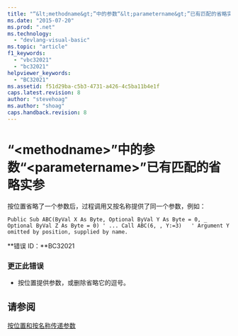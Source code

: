 ```yaml
---
title: "“&lt;methodname&gt;”中的参数“&lt;parametername&gt;”已有匹配的省略实参 | Microsoft Docs"
ms.date: "2015-07-20"
ms.prod: ".net"
ms.technology: 
  - "devlang-visual-basic"
ms.topic: "article"
f1_keywords: 
  - "vbc32021"
  - "bc32021"
helpviewer_keywords: 
  - "BC32021"
ms.assetid: f51d29ba-c5b3-4731-a426-4c5ba11b4e1f
caps.latest.revision: 8
author: "stevehoag"
ms.author: "shoag"
caps.handback.revision: 8
---
```

# “&lt;methodname&gt;”中的参数“&lt;parametername&gt;”已有匹配的省略实参
按位置省略了一个参数后，过程调用又按名称提供了同一个参数，例如：  
  
```  
Public Sub ABC(ByVal X As Byte, Optional ByVal Y As Byte = 0, _ Optional ByVal Z As Byte = 0) ' ... Call ABC(6, , Y:=3)   ' Argument Y omitted by position, supplied by name.  
```  
  
 **错误 ID：**BC32021  
  
### 更正此错误  
  
-   按位置提供参数，或删除省略它的逗号。  
  
## 请参阅  
 [按位置和按名称传递参数](../../visual-basic/programming-guide/language-features/procedures/passing-arguments-by-position-and-by-name.md)